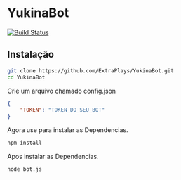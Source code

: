 # YukinaBot

[![Build Status](https://travis-ci.org/joemccann/dillinger.svg?branch=master)](https://travis-ci.org/joemccann/dillinger)

## Instalação 
```sh
git clone https://github.com/ExtraPlays/YukinaBot.git
cd YukinaBot
```
 Crie um arquivo chamado config.json

```json
{
    "TOKEN": "TOKEN_DO_SEU_BOT"
}
```
 Agora use para instalar as Dependencias.
```sh
npm install
```
 Apos instalar as Dependencias.
```sh
node bot.js
```
